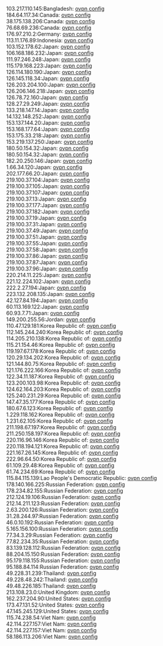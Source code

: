 103.217.110.145:Bangladesh: [ovpn config](vpn/103_217_110_145.ovpn)  
184.64.117.34:Canada: [ovpn config](vpn/184_64_117_34.ovpn)  
38.175.138.206:Canada: [ovpn config](vpn/38_175_138_206.ovpn)  
76.68.69.236:Canada: [ovpn config](vpn/76_68_69_236.ovpn)  
176.97.210.2:Germany: [ovpn config](vpn/176_97_210_2.ovpn)  
113.11.176.89:Indonesia: [ovpn config](vpn/113_11_176_89.ovpn)  
103.152.178.62:Japan: [ovpn config](vpn/103_152_178_62.ovpn)  
106.168.186.232:Japan: [ovpn config](vpn/106_168_186_232.ovpn)  
111.97.246.248:Japan: [ovpn config](vpn/111_97_246_248.ovpn)  
115.179.168.223:Japan: [ovpn config](vpn/115_179_168_223.ovpn)  
126.114.180.190:Japan: [ovpn config](vpn/126_114_180_190.ovpn)  
126.145.118.34:Japan: [ovpn config](vpn/126_145_118_34.ovpn)  
126.203.204.100:Japan: [ovpn config](vpn/126_203_204_100.ovpn)  
126.206.146.218:Japan: [ovpn config](vpn/126_206_146_218.ovpn)  
126.78.72.160:Japan: [ovpn config](vpn/126_78_72_160.ovpn)  
128.27.29.249:Japan: [ovpn config](vpn/128_27_29_249.ovpn)  
133.218.147.14:Japan: [ovpn config](vpn/133_218_147_14.ovpn)  
14.132.148.252:Japan: [ovpn config](vpn/14_132_148_252.ovpn)  
153.137.144.20:Japan: [ovpn config](vpn/153_137_144_20.ovpn)  
153.168.177.64:Japan: [ovpn config](vpn/153_168_177_64.ovpn)  
153.175.33.218:Japan: [ovpn config](vpn/153_175_33_218.ovpn)  
153.219.137.250:Japan: [ovpn config](vpn/153_219_137_250.ovpn)  
180.50.154.32:Japan: [ovpn config](vpn/180_50_154_32.ovpn)  
180.50.154.32:Japan: [ovpn config](vpn/180_50_154_32.ovpn)  
182.20.250.146:Japan: [ovpn config](vpn/182_20_250_146.ovpn)  
1.66.34.120:Japan: [ovpn config](vpn/1_66_34_120.ovpn)  
202.177.66.20:Japan: [ovpn config](vpn/202_177_66_20.ovpn)  
219.100.37.104:Japan: [ovpn config](vpn/219_100_37_104.ovpn)  
219.100.37.105:Japan: [ovpn config](vpn/219_100_37_105.ovpn)  
219.100.37.107:Japan: [ovpn config](vpn/219_100_37_107.ovpn)  
219.100.37.13:Japan: [ovpn config](vpn/219_100_37_13.ovpn)  
219.100.37.177:Japan: [ovpn config](vpn/219_100_37_177.ovpn)  
219.100.37.182:Japan: [ovpn config](vpn/219_100_37_182.ovpn)  
219.100.37.19:Japan: [ovpn config](vpn/219_100_37_19.ovpn)  
219.100.37.31:Japan: [ovpn config](vpn/219_100_37_31.ovpn)  
219.100.37.49:Japan: [ovpn config](vpn/219_100_37_49.ovpn)  
219.100.37.51:Japan: [ovpn config](vpn/219_100_37_51.ovpn)  
219.100.37.55:Japan: [ovpn config](vpn/219_100_37_55.ovpn)  
219.100.37.58:Japan: [ovpn config](vpn/219_100_37_58.ovpn)  
219.100.37.86:Japan: [ovpn config](vpn/219_100_37_86.ovpn)  
219.100.37.87:Japan: [ovpn config](vpn/219_100_37_87.ovpn)  
219.100.37.96:Japan: [ovpn config](vpn/219_100_37_96.ovpn)  
220.214.11.225:Japan: [ovpn config](vpn/220_214_11_225.ovpn)  
221.12.224.102:Japan: [ovpn config](vpn/221_12_224_102.ovpn)  
222.2.27.194:Japan: [ovpn config](vpn/222_2_27_194.ovpn)  
223.132.208.135:Japan: [ovpn config](vpn/223_132_208_135.ovpn)  
42.127.84.194:Japan: [ovpn config](vpn/42_127_84_194.ovpn)  
60.113.169.122:Japan: [ovpn config](vpn/60_113_169_122.ovpn)  
60.93.7.71:Japan: [ovpn config](vpn/60_93_7_71.ovpn)  
149.200.255.56:Jordan: [ovpn config](vpn/149_200_255_56.ovpn)  
110.47.129.181:Korea Republic of: [ovpn config](vpn/110_47_129_181.ovpn)  
112.145.244.240:Korea Republic of: [ovpn config](vpn/112_145_244_240.ovpn)  
114.205.210.138:Korea Republic of: [ovpn config](vpn/114_205_210_138.ovpn)  
115.21.154.46:Korea Republic of: [ovpn config](vpn/115_21_154_46.ovpn)  
119.197.67.178:Korea Republic of: [ovpn config](vpn/119_197_67_178.ovpn)  
120.29.134.202:Korea Republic of: [ovpn config](vpn/120_29_134_202.ovpn)  
121.144.80.75:Korea Republic of: [ovpn config](vpn/121_144_80_75.ovpn)  
121.176.222.166:Korea Republic of: [ovpn config](vpn/121_176_222_166.ovpn)  
122.34.11.187:Korea Republic of: [ovpn config](vpn/122_34_11_187.ovpn)  
123.200.103.98:Korea Republic of: [ovpn config](vpn/123_200_103_98.ovpn)  
124.62.164.203:Korea Republic of: [ovpn config](vpn/124_62_164_203.ovpn)  
125.240.231.29:Korea Republic of: [ovpn config](vpn/125_240_231_29.ovpn)  
147.47.35.177:Korea Republic of: [ovpn config](vpn/147_47_35_177.ovpn)  
180.67.6.123:Korea Republic of: [ovpn config](vpn/180_67_6_123.ovpn)  
1.229.118.162:Korea Republic of: [ovpn config](vpn/1_229_118_162.ovpn)  
1.231.62.105:Korea Republic of: [ovpn config](vpn/1_231_62_105.ovpn)  
211.198.67.197:Korea Republic of: [ovpn config](vpn/211_198_67_197.ovpn)  
211.250.158.197:Korea Republic of: [ovpn config](vpn/211_250_158_197.ovpn)  
220.116.96.146:Korea Republic of: [ovpn config](vpn/220_116_96_146.ovpn)  
220.118.194.121:Korea Republic of: [ovpn config](vpn/220_118_194_121.ovpn)  
221.167.26.145:Korea Republic of: [ovpn config](vpn/221_167_26_145.ovpn)  
222.96.64.50:Korea Republic of: [ovpn config](vpn/222_96_64_50.ovpn)  
61.109.29.48:Korea Republic of: [ovpn config](vpn/61_109_29_48.ovpn)  
61.74.234.69:Korea Republic of: [ovpn config](vpn/61_74_234_69.ovpn)  
115.84.115.139:Lao People's Democratic Republic: [ovpn config](vpn/115_84_115_139.ovpn)  
178.140.166.225:Russian Federation: [ovpn config](vpn/178_140_166_225.ovpn)  
178.234.82.155:Russian Federation: [ovpn config](vpn/178_234_82_155.ovpn)  
212.124.19.106:Russian Federation: [ovpn config](vpn/212_124_19_106.ovpn)  
212.14.211.123:Russian Federation: [ovpn config](vpn/212_14_211_123.ovpn)  
2.63.200.126:Russian Federation: [ovpn config](vpn/2_63_200_126.ovpn)  
31.28.244.97:Russian Federation: [ovpn config](vpn/31_28_244_97.ovpn)  
46.0.10.192:Russian Federation: [ovpn config](vpn/46_0_10_192.ovpn)  
5.165.156.100:Russian Federation: [ovpn config](vpn/5_165_156_100.ovpn)  
77.34.3.29:Russian Federation: [ovpn config](vpn/77_34_3_29.ovpn)  
77.82.234.35:Russian Federation: [ovpn config](vpn/77_82_234_35.ovpn)  
83.139.128.112:Russian Federation: [ovpn config](vpn/83_139_128_112.ovpn)  
88.204.15.150:Russian Federation: [ovpn config](vpn/88_204_15_150.ovpn)  
95.179.118.155:Russian Federation: [ovpn config](vpn/95_179_118_155.ovpn)  
95.188.84.114:Russian Federation: [ovpn config](vpn/95_188_84_114.ovpn)  
49.228.31.239:Thailand: [ovpn config](vpn/49_228_31_239.ovpn)  
49.228.48.242:Thailand: [ovpn config](vpn/49_228_48_242.ovpn)  
49.48.226.185:Thailand: [ovpn config](vpn/49_48_226_185.ovpn)  
213.108.23.0:United Kingdom: [ovpn config](vpn/213_108_23_0.ovpn)  
162.237.204.90:United States: [ovpn config](vpn/162_237_204_90.ovpn)  
173.47.131.52:United States: [ovpn config](vpn/173_47_131_52.ovpn)  
47.145.245.129:United States: [ovpn config](vpn/47_145_245_129.ovpn)  
115.74.238.54:Viet Nam: [ovpn config](vpn/115_74_238_54.ovpn)  
42.114.227.157:Viet Nam: [ovpn config](vpn/42_114_227_157.ovpn)  
42.114.227.157:Viet Nam: [ovpn config](vpn/42_114_227_157.ovpn)  
58.186.113.206:Viet Nam: [ovpn config](vpn/58_186_113_206.ovpn)  
